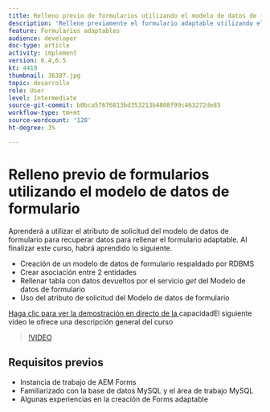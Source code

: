 ```yaml
---
title: Relleno previo de formularios utilizando el modelo de datos de formulario
description: 'Rellene previamente el formulario adaptable utilizando el atributo de solicitud del modelo de datos de formulario '
feature: Formularios adaptables
audience: developer
doc-type: article
activity: implement
version: 6.4,6.5
kt: 4419
thumbnail: 36387.jpg
topic: desarrollo
role: User
level: Intermediate
source-git-commit: b0bca57676813bd353213b4808f99c463272de85
workflow-type: tm+mt
source-wordcount: '128'
ht-degree: 3%

---
```



# Relleno previo de formularios utilizando el modelo de datos de formulario

Aprenderá a utilizar el atributo de solicitud del modelo de datos de formulario para recuperar datos para rellenar el formulario adaptable.
Al finalizar este curso, habrá aprendido lo siguiente.

* Creación de un modelo de datos de formulario respaldado por RDBMS
* Crear asociación entre 2 entidades
* Rellenar tabla con datos devueltos por el servicio _get_ del Modelo de datos de formulario
* Uso del atributo de solicitud del Modelo de datos de formulario


[Haga clic para ver la demostración en directo de la ](https://forms.enablementadobe.com/content/dam/formsanddocuments/fdmwithrequestparameterinurl/jcr:content?wcmmode=disabled&amp;empID=207)
capacidadEl siguiente vídeo le ofrece una descripción general del curso
>[!VIDEO](https://video.tv.adobe.com/v/36387/quality=9)

## Requisitos previos

* Instancia de trabajo de AEM Forms
* Familiarizado con la base de datos MySQL y el área de trabajo MySQL
* Algunas experiencias en la creación de Forms adaptable


